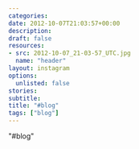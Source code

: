 ```yaml
---
categories:
date: 2012-10-07T21:03:57+00:00
description:
draft: false
resources:
- src: 2012-10-07_21-03-57_UTC.jpg
  name: "header"
layout: instagram
options:
  unlisted: false
stories:
subtitle:
title: "#blog"
tags: ["blog"]
---
```


"#blog"
